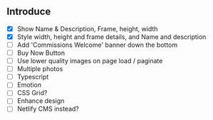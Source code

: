 ## Introduce
- [x] Show Name & Description, Frame, height, width
- [x] Style width, height and frame details, and Name and description
- [ ] Add 'Commissions Welcome' banner down the bottom
- [ ] Buy Now Button
- [ ] Use lower quality images on page load / paginate
- [ ] Multiple photos
- [ ] Typescript
- [ ] Emotion
- [ ] CSS Grid?
- [ ] Enhance design
- [ ] Netlify CMS instead?